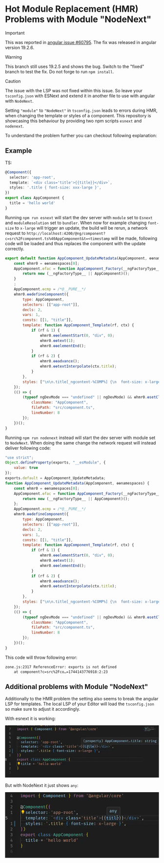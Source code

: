 # Hot Module Replacement (HMR) Problems with Module "NodeNext"

> [!IMPORTANT]
> This was reported in [angular issue #60795](https://github.com/angular/angular/issues/60795).
> The fix was released in angular version 19.2.6.

> [!WARNING]
> This branch still uses 19.2.5 and shows the bug.
> Switch to the "fixed" branch to test the fix.
> Do not forge to run `npm install`.

> [!CAUTION]
> The issue with the LSP was not fixed within this issue.
> So leave your `tsconfig.json` with ESNext and extend it in another file to use with angular with `NodeNext`.

Setting `"module"` to `"NodeNext"` in `tsconfig.json` leads to errors during HMR, when changing the template or styles of a component.
This repository is showcasing this behaviour by providing two npm scripts `esnext` and `nodenext`.

To understand the problem further you can checkout following explanation:

## Example

TS:
```ts
@Component({
  selector: 'app-root',
  template: `<div class='title'>{{title}}</div>`,
  styles: '.title { font-size: xxx-large }',
})
export class AppComponent {
  title = 'hello world'
}
```

Running `npm run esnext` will start the dev server with `module` set to `Esnext` and `moduleResolution` set to `bundler`.
When now for example changing `font-size` to `x-large` will trigger an update, the build will be rerun,
a network request to `http://localhost:4200/@ng/component?c=src%2Fcomponent.ts%40AppComponent&t=<timestamp` will be made,
following code will be loaded and thus replaces the component with the update correctly.

```mjs
export default function AppComponent_UpdateMetadata(AppComponent, ɵɵnamespaces) {
    const ɵhmr0 = ɵɵnamespaces[0];
    AppComponent.ɵfac = function AppComponent_Factory(__ngFactoryType__) {
        return new (__ngFactoryType__ || AppComponent)();
    }
    ;
    AppComponent.ɵcmp = /*@__PURE__*/
    ɵhmr0.ɵɵdefineComponent({
        type: AppComponent,
        selectors: [["app-root"]],
        decls: 2,
        vars: 1,
        consts: [[1, "title"]],
        template: function AppComponent_Template(rf, ctx) {
            if (rf & 1) {
                ɵhmr0.ɵɵelementStart(0, "div", 0);
                ɵhmr0.ɵɵtext(1);
                ɵhmr0.ɵɵelementEnd();
            }
            if (rf & 2) {
                ɵhmr0.ɵɵadvance();
                ɵhmr0.ɵɵtextInterpolate(ctx.title);
            }
        },
        styles: ["\n\n.title[_ngcontent-%COMP%] {\n  font-size: x-large;\n}\n/*# sourceMappingURL=component.css.map */"]
    });
    (() => {
        (typeof ngDevMode === "undefined" || ngDevMode) && ɵhmr0.ɵsetClassDebugInfo(AppComponent, {
            className: "AppComponent",
            filePath: "src/component.ts",
            lineNumber: 8
        });
    })();
}
```

Running `npm run nodenext` instead will start the dev server with module set to `NodeNext`.
When doing the same change the network request will instead deliver following code:

```cjs
"use strict";
Object.defineProperty(exports, "__esModule", {
    value: true
});
exports.default = AppComponent_UpdateMetadata;
function AppComponent_UpdateMetadata(AppComponent, ɵɵnamespaces) {
    const ɵhmr0 = ɵɵnamespaces[0];
    AppComponent.ɵfac = function AppComponent_Factory(__ngFactoryType__) {
        return new (__ngFactoryType__ || AppComponent)();
    };
    AppComponent.ɵcmp = /*@__PURE__*/
    ɵhmr0.ɵɵdefineComponent({
        type: AppComponent,
        selectors: [["app-root"]],
        decls: 2,
        vars: 1,
        consts: [[1, "title"]],
        template: function AppComponent_Template(rf, ctx) {
            if (rf & 1) {
                ɵhmr0.ɵɵelementStart(0, "div", 0);
                ɵhmr0.ɵɵtext(1);
                ɵhmr0.ɵɵelementEnd();
            }
            if (rf & 2) {
                ɵhmr0.ɵɵadvance();
                ɵhmr0.ɵɵtextInterpolate(ctx.title);
            }
        },
        styles: ["\n\n.title[_ngcontent-%COMP%] {\n  font-size: x-large;\n}\n/*# sourceMappingURL=component.css.map */"]
    });
    (() => {
        (typeof ngDevMode === "undefined" || ngDevMode) && ɵhmr0.ɵsetClassDebugInfo(AppComponent, {
            className: "AppComponent",
            filePath: "src/component.ts",
            lineNumber: 8
        });
    })();
}
```

This code will throw following error:

```
zone.js:2317 ReferenceError: exports is not defined
    at component?c=src%2Fco…=1744143776918:2:23
```

## Additional problems with Module "NodeNext"

Additionally to the HMR problem the setting also seems to break the angular LSP for templates.
The local LSP of your Editor will load the `tsconfig.json` so make sure to adjust it accordingly.

With esnext it is working:

![ESNext picks up the type of the property in the template correctly.](./docs/template-lsp-esnext.jpg)

But with NodeNext it just shows `any`:

![NodeNext just shows any as type in the template.](./docs/template-lsp-nodenext.jpg)
